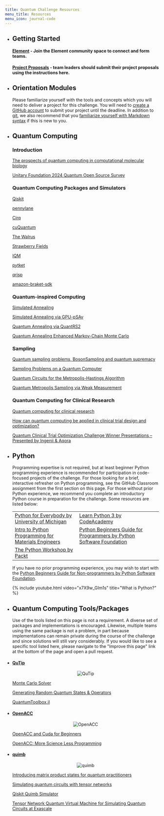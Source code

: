 ```yaml
---
title: Quantum Challenge Resources
menu_title: Resources
menu_icon: journal-code
---
```


<ul class="grid">

<li class="resource-block" markdown="1">

## Getting Started

#### [Element](https://matrix.to/#/#mqs-community-space:mozilla.org) - Join the Element community space to connect and form teams.

#### [Project Proposals](_/../submission.md) - team leaders should submit their project proposals using the instructions here.

</li>

<li class="resource-block" markdown="1">

## Orientation Modules

Please familiarize yourself with the tools and concepts which you will need to deliver a project for this challenge.
You will need to [create a GitHub account](https://github.com/join) to submit your project until the deadline.
In addition to [git](https://git-scm.com/), we also recommend that you [familiarize yourself with Markdown syntax](https://docs.github.com/en/get-started/writing-on-github/getting-started-with-writing-and-formatting-on-github/basic-writing-and-formatting-syntax) if this is new to you.

</li>

<li class="resource-block" markdown="1">

## Quantum Computing

### Introduction

[The prospects of quantum computing in computational molecular biology](https://wires.onlinelibrary.wiley.com/doi/10.1002/wcms.1481)

[Unitary Foundation 2024 Quantum Open Source Survey](https://unitaryfoundation.github.io/survey-2024/)


### Quantum Computing Packages and Simulators

[Qiskit](https://qiskit.github.io/qiskit-aer/)

[pennylane](https://pennylane.ai/devices)

[Cirq](https://quantumai.google/cirq/simulate)

[cuQuantum](https://docs.nvidia.com/cuda/cuquantum/latest/overview.html#quantum-circuit-simulation)

[The Walrus](https://the-walrus.readthedocs.io/en/latest/)

[Strawberry Fields](https://strawberryfields.readthedocs.io/en/stable/introduction/introduction.html)

[IQM](https://docs.meetiqm.com/)

[pytket](https://docs.quantinuum.com/tket/api-docs/index.html)

[qrisp](https://qrisp.eu/index.html)

[amazon-braket-sdk](https://github.com/amazon-braket/amazon-braket-sdk-python)


### Quantum-inspired Computing

[Simulated Annealing](https://www.nature.com/articles/s41598-025-90520-3)

[Simulated Annealing via GPU-pSAv](https://github.com/nonizawa/GPU-pSAv)

[Quantum Annealing via QuantRS2](https://github.com/cool-japan/quantrs)

[Quantum Annealing Enhanced Markov-Chain Monte Carlo](https://arxiv.org/abs/2502.08060)

### Sampling

[Quantum sampling problems, BosonSampling and quantum supremacy](https://www.nature.com/articles/s41534-017-0018-2)

[Sampling Problems on a Quantum Computer](https://arxiv.org/abs/2402.16341)

[Quantum Circuits for the Metropolis-Hastings Algorithm](https://arxiv.org/abs/2506.11576)

[Quantum Metropolis Sampling via Weak Measurement](https://arxiv.org/abs/2406.16023)


### Quantum Computing for Clinical Research

[Quantum computing for clinical research](https://www.sdu.dk/-/media/files/forskning/dias/research/dias-grantapplication.pdf)

[How can quantum computing be applied in clinical trial design and optimization?](https://doi.org/10.1016/j.tips.2024.08.005)

[Quantum Clinical Trial Optimization Challenge Winner Presentations – Presented by Ingenii & Aqora](https://www.youtube.com/watch?v=peazYkETsUY)

</li>

<li class="resource-block" markdown="1">


## Python

Programming expertise is not required, but at least beginner Python programming experience is recommended for participation in code-focused projects of the challenge. For those looking for a brief, interactive refresher on Python programming, see the GitHub Classroom assignment from the first section on this page. For those without prior Python experience, we recommend you complete an introductory Python course in preparation for the challenge. Some resources are listed below:

<table>
    <tr>
        <td><a href="https://www.coursera.org/specializations/python">Python for Everybody by University of Michigan</a></td>
        <td><a href="https://www.codecademy.com/learn/learn-python-3">Learn Python 3 by CodeAcademy</a></td>
    </tr>
    <tr>
        <td><a href="https://youtube.com/playlist?list=PLL0SWcFqypCmkHClksnGlab3wglEVMqNN">Intro to Python Programming for Materials Engineers</a></td>
        <td><a href="https://wiki.python.org/moin/BeginnersGuide/Programmers">Python Beginners Guide for Programmers by Python Software Foundation</a></td>
    </tr>
    <tr>
        <td><a href="https://courses.packtpub.com/courses/python">The Python Workshop by Packt</a></td>
    </tr>
</table>

If you have no prior programming experience, you may wish to start with the [Python Beginners Guide for Non-programmers by Python Software Foundation](https://www.python.org/about/gettingstarted/).

{% include youtube.html video="x7X9w_GIm1s" title="What is Python?" %}

</li>

<li class="resource-block" markdown="1">


## Quantum Computing Tools/Packages

Use of the tools listed on this page is not a requirement.
A diverse set of packages and implementations is encouraged.
Likewise, multiple teams using the same package is not a problem, in part because implementations can remain private during the course of the challenge and since solutions will still vary considerably.
If you would like to see a specific tool listed here, please navigate to the "Improve this page" link at the bottom of the page and open a pull request.

</li>

<li class="resource-block" markdown="1">

#### [QuTip](https://qutip.org/)

<div style="text-align: center;">
<img src="https://qutip.org/images/logo.png" alt="QuTip" style="width=150px">
</div>


[Monte Carlo Solver](https://qutip.readthedocs.io/en/latest/guide/dynamics/dynamics-monte.html)

[Generating Random Quantum States & Operators](https://qutip.readthedocs.io/en/latest/guide/guide-random.html)

[QuantumToolbox.jl](https://github.com/qutip/QuantumToolbox.jl)

</li>

<li class="resource-block" markdown="1">

#### [OpenACC](https://www.openacc.org/)


<div style="text-align: center;">
<img src="https://d29g4g2dyqv443.cloudfront.net/sites/default/files/akamai/computeworks/images/OpenACC-logo-tagline-2C-RGB.png" alt="OpenACC" style="width=150px">
</div>


[OpenACC and Cuda for Beginners](https://enccs.github.io/OpenACC-CUDA-beginners/)

[OpenACC: More Science Less Programming](https://developer.nvidia.com/openacc)

</li>

<li class="resource-block" markdown="1">

#### [quimb](https://quimb.readthedocs.io/en/latest/)

<div style="text-align: center;">
<img src="https://quimb.readthedocs.io/en/latest/_static/quimb_logo_title.png" alt="quimb" style="width=150px">
</div>


[Introducing matrix product states for quantum practitioners](https://pennylane.ai/qml/demos/tutorial_mps)

[Simulating quantum circuits with tensor networks](https://www.icfo.eu/download-file/files/event_documents/30032023132546000000.pdf)

[Qiskit Quimb Simulator](https://docs.quantum.ibm.com/api/qiskit-addon-aqc-tensor/simulation-quimb-quimb-simulator)

[Tensor Network Quantum Virtual Machine for Simulating Quantum Circuits at Exascale](https://arxiv.org/abs/2104.10523)

</li>

</ul>
